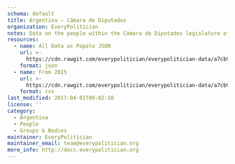 ```yaml
---
schema: default
title: Argentina — Cámara de Diputados
organization: EveryPolitician
notes: Data on the people within the Cámara de Diputados legislature of Argentina.
resources:
  - name: All Data as Popolo JSON
    url: >-
      https://cdn.rawgit.com/everypolitician/everypolitician-data/a7cb9bfbd074d1461fdfd8b0181712c7a878219b/data/Argentina/Diputados/ep-popolo-v1.0.json
    format: json
  - name: From 2015
    url: >-
      https://cdn.rawgit.com/everypolitician/everypolitician-data/a7cb9bfbd074d1461fdfd8b0181712c7a878219b/data/Argentina/Diputados/term-133.csv
    format: csv
last_modified: 2017-04-01T09:02:10
license: ''
category:
  - Argentina
  - People
  - Groups & Bodies
maintainer: EveryPolitician
maintainer_email: team@everypolitician.org
more_info: http://docs.everypolitician.org
---
```


